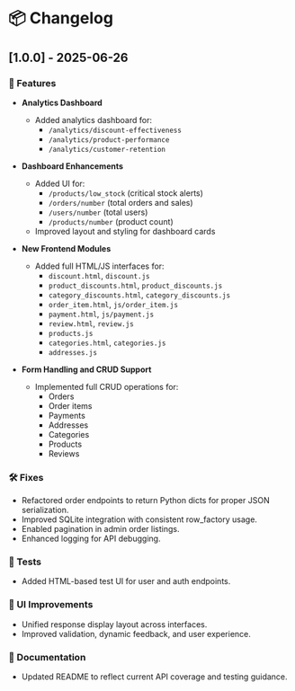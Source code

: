 # 📦 Changelog

## [1.0.0] - 2025-06-26

### 🚀 Features

- **Analytics Dashboard**
  - Added analytics dashboard for:
    - `/analytics/discount-effectiveness`
    - `/analytics/product-performance`
    - `/analytics/customer-retention`

- **Dashboard Enhancements**
  - Added UI for:
    - `/products/low_stock` (critical stock alerts)
    - `/orders/number` (total orders and sales)
    - `/users/number` (total users)
    - `/products/number` (product count)
  - Improved layout and styling for dashboard cards

- **New Frontend Modules**
  - Added full HTML/JS interfaces for:
    - `discount.html`, `discount.js`
    - `product_discounts.html`, `product_discounts.js`
    - `category_discounts.html`, `category_discounts.js`
    - `order_item.html`, `js/order_item.js`
    - `payment.html`, `js/payment.js`
    - `review.html`, `review.js`
    - `products.js`
    - `categories.html`, `categories.js`
    - `addresses.js`

- **Form Handling and CRUD Support**
  - Implemented full CRUD operations for:
    - Orders
    - Order items
    - Payments
    - Addresses
    - Categories
    - Products
    - Reviews

### 🛠 Fixes

- Refactored order endpoints to return Python dicts for proper JSON serialization.
- Improved SQLite integration with consistent row_factory usage.
- Enabled pagination in admin order listings.
- Enhanced logging for API debugging.

### 🧪 Tests

- Added HTML-based test UI for user and auth endpoints.

### 💅 UI Improvements

- Unified response display layout across interfaces.
- Improved validation, dynamic feedback, and user experience.

### 📝 Documentation

- Updated README to reflect current API coverage and testing guidance.
